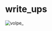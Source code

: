 # write_ups

![volpe_](https://user-images.githubusercontent.com/37074372/151671085-afd081c0-0379-4739-a21f-9bfa8671ef6c.jpg)
